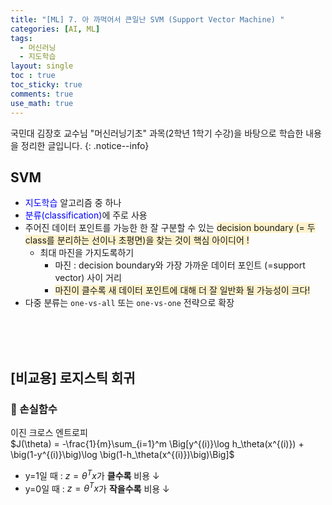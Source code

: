 ```yaml
---
title: "[ML] 7. 아 까먹어서 큰일난 SVM (Support Vector Machine) "
categories: [AI, ML]
tags:
  - 머신러닝
  - 지도학습
layout: single
toc : true
toc_sticky: true
comments: true
use_math: true
---
```


국민대 김장호 교수님 "머신러닝기초" 과목(2학년 1학기 수강)을 바탕으로 학습한 내용을 정리한 글입니다.
{: .notice--info}

## SVM
- <span style="color: blue">지도학습</span> 알고리즘 중 하나
- <span style="color: blue">분류(classification)</span>에 주로 사용
- 주어진 데이터 포인트를 가능한 한 잘 구분할 수 있는 <span style="background-color: #fff3cd">decision boundary (= 두 class를 분리하는 선이나 초평면)을 찾는 것이 핵심 아이디어 !</span>
  - 최대 마진을 가지도록하기 
    - 마진 : decision boundary와 가장 가까운 데이터 포인트 (=support vector) 사이 거리
    - <span style="background-color: #fff3cd">마진이 클수록 새 데이터 포인트에 대해 더 잘 일반화 될 가능성이 크다!</span>
- 다중 분류는 `one-vs-all` 또는 `one-vs-one` 전략으로 확장

<br>
<br>
<br>

## [비교용] 로지스틱 회귀
### 🐾 손실함수
이진 크로스 엔트로피 <br>
$J(\theta) = -\frac{1}{m}\sum_{i=1}^m \Big[y^{(i)}\log h_\theta(x^{(i)}) + \big(1-y^{(i)}\big)\log \big(1-h_\theta(x^{(i)})\big)\Big]$
- y=1일 때 : $z=\theta^Tx$가 **클수록** 비용 ↓
- y=0일 때 : $z=\theta^Tx$가 **작을수록** 비용 ↓
